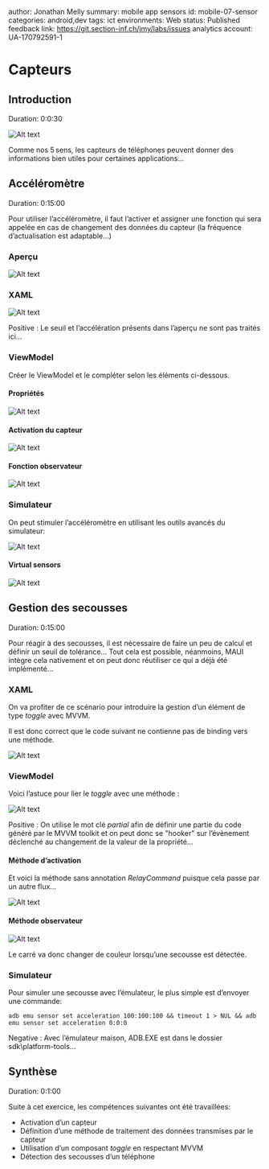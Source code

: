 author: Jonathan Melly
summary: mobile app sensors
id: mobile-07-sensor
categories: android,dev
tags: ict
environments: Web
status: Published
feedback link: https://git.section-inf.ch/jmy/labs/issues
analytics account: UA-170792591-1

# Capteurs

## Introduction
Duration: 0:0:30

![Alt text](assets/mobile/sensor/Mobile_Device_Sensors.png)

Comme nos 5 sens, les capteurs de téléphones peuvent donner des informations bien utiles pour certaines applications...

## Accéléromètre
Duration: 0:15:00

Pour utiliser l’accéléromètre, il faut l’activer et assigner une fonction qui sera appelée en cas de changement des données du capteur (la fréquence d’actualisation est adaptable...)

### Aperçu
![Alt text](assets/mobile/sensor/sensor-preview1.gif)

### XAML
![Alt text](assets/mobile/sensor/sensor-view1.png)

Positive
: Le seuil et l’accélération présents dans l’aperçu ne sont pas traités ici...

### ViewModel
Créer le ViewModel et le compléter selon les éléments ci-dessous.

#### Propriétés
![Alt text](assets/mobile/sensor/sensor-vm-props.png)

#### Activation du capteur
![Alt text](assets/mobile/sensor/sensor-vm-relay.png)

#### Fonction observateur
![Alt text](assets/mobile/sensor/sensor-vm-listener.png)

### Simulateur
On peut stimuler l’accéléromètre en utilisant les outils avancés du simulateur:

![Alt text](assets/mobile/sensor/emulator-atools.png)

#### Virtual sensors
![Alt text](assets/mobile/sensor/emulator-virtual-sensors.png)

## Gestion des secousses
Duration: 0:15:00

Pour réagir à des secousses, il est nécessaire de faire un peu de calcul et définir un seuil de tolérance...
Tout cela est possible, néanmoins, MAUI intègre cela nativement et on peut donc réutiliser ce qui a déjà été implémenté...

### XAML
On va profiter de ce scénario pour introduire la gestion d’un élément de type *toggle* avec MVVM.

Il est donc correct que le code suivant ne contienne pas de binding vers une méthode.

![Alt text](assets/mobile/sensor/sensor-shake-xaml.png)

### ViewModel
Voici l’astuce pour lier le *toggle* avec une méthode :

![Alt text](assets/mobile/sensor/sensor-vm-shake1.png)

Positive
: On utilise le mot clé *partial* afin de définir une partie du code généré par le MVVM toolkit et on peut donc se "hooker" sur l’évènement déclenché au changement de la valeur de la propriété...

#### Méthode d’activation
Et voici la méthode sans annotation *RelayCommand* puisque cela passe par un autre flux...

![Alt text](assets/mobile/sensor/sensor-vm-shake2.png)


#### Méthode observateur
![Alt text](assets/mobile/sensor/sensor-vm-shake3.png)


Le carré va donc changer de couleur lorsqu’une secousse est détectée.

### Simulateur
Pour simuler une secousse avec l’émulateur, le plus simple est d’envoyer une commande:
```shell
adb emu sensor set acceleration 100:100:100 && timeout 1 > NUL && adb emu sensor set acceleration 0:0:0
```

Negative
: Avec l’émulateur maison, ADB.EXE est dans le dossier sdk\\platform-tools...

## Synthèse
Duration: 0:1:00

Suite à cet exercice, les compétences suivantes ont été travaillées:

- Activation d’un capteur
- Définition d’une méthode de traitement des données transmises par le capteur
- Utilisation d’un composant *toggle* en respectant MVVM
- Détection des secousses d’un téléphone